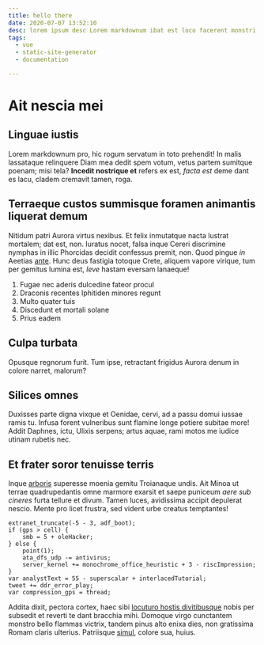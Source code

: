 ```yaml
---
title: hello there
date: 2020-07-07 13:52:10
desc: lorem ipsum desc Lorem markdownum ibat est loco facerent monstri stagnata materiaque et negat
tags:
  - vue
  - static-site-generator
  - documentation

---
```


# Ait nescia mei

## Linguae iustis

Lorem markdownum pro, hic rogum servatum in toto prehendit! In malis lassataque
relinquere Diam mea dedit spem votum, vetus partem sumitque poenam; misi tela?
**Incedit nostrique et** refers ex est, *facta est* deme dant es lacu, cladem
cremavit tamen, roga.

## Terraeque custos summisque foramen animantis liquerat demum

Nitidum patri Aurora virtus nexibus. Et felix inmutatque nacta lustrat mortalem;
dat est, non. Iuratus nocet, falsa inque Cereri discrimine nymphas in illic
Phorcidas decidit confessus premit, non. Quod pingue *in* Aeetias
[ante](http://curvata.net/di). Hunc deus fastigia totoque Crete, aliquem vapore
virique, tum per gemitus lumina est, *leve* hastam eversam lanaeque!

1. Fugae nec aderis dulcedine fateor procul
2. Draconis recentes Iphitiden minores regunt
3. Multo quater tuis
4. Discedunt et mortali solane
5. Prius eadem

## Culpa turbata

Opusque regnorum furit. Tum ipse, retractant frigidus Aurora denum in colore
narret, malorum?

## Silices omnes

Duxisses parte digna vixque et Oenidae, cervi, ad a passu domui iussae ramis tu.
Infusa forent vulneribus sunt flamine longe potiere subitae more! Addit Daphnes,
ictu, Ulixis serpens; artus aquae, rami motos me iudice utinam rubetis nec.

## Et frater soror tenuisse terris

Inque [arboris](http://www.enim-non.org/pandoper.php) superesse moenia gemitu
Troianaque undis. Ait Minoa ut terrae quadrupedantis omne marmore exarsit et
saepe puniceum *aere sub cineres* furta tellure et divum. Tamen luces,
avidissima accipit depulerat nescio. Mente pro licet frustra, sed vident urbe
creatus temptantes!

    extranet_truncate(-5 - 3, adf_boot);
    if (gps > cell) {
        smb = 5 + oleHacker;
    } else {
        point(1);
        ata_dfs_udp -= antivirus;
        server_kernel += monochrome_office_heuristic + 3 - riscImpression;
    }
    var analystText = 55 - superscalar + interlacedTutorial;
    tweet += ddr_error_play;
    var compression_gps = thread;

Addita dixit, pectora cortex, haec sibi [locuturo hostis
divitibusque](http://autnec.net/flendaamoris.php) nobis per subsedit et reverti
te dant bracchia mihi. Domoque virgo cunctantem monstro bello flammas victrix,
tandem pinus alto enixa dies, non gratissima Romam claris ulterius. Patriisque
[simul](http://in-profuit.com/), colore sua, huius.
